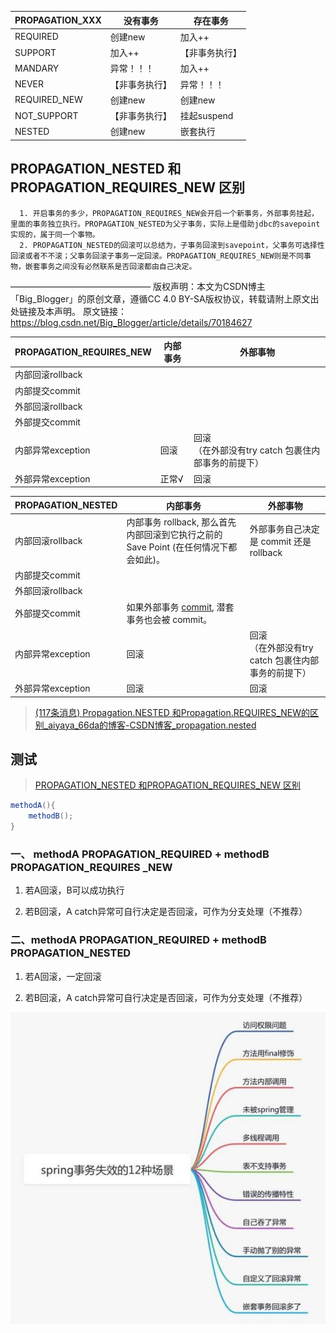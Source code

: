 | PROPAGATION_XXX | 没有事务       | 存在事务       |
| --------------- | -------------- | -------------- |
| REQUIRED        | 创建new        | 加入++         |
| SUPPORT         | 加入++         | 【非事务执行】 |
| MANDARY         | 异常！！！     | 加入++         |
| NEVER           | 【非事务执行】 | 异常！！！     |
| REQUIRED_NEW    | 创建new        | 创建new        |
| NOT_SUPPORT     | 【非事务执行】 | 挂起suspend    |
| NESTED          | 创建new        | 嵌套执行       |

## PROPAGATION_NESTED 和PROPAGATION_REQUIRES_NEW 区别

      1. 开启事务的多少，PROPAGATION_REQUIRES_NEW会开启一个新事务，外部事务挂起，里面的事务独立执行。PROPAGATION_NESTED为父子事务，实际上是借助jdbc的savepoint实现的，属于同一个事物。 
      2. PROPAGATION_NESTED的回滚可以总结为，子事务回滚到savepoint，父事务可选择性回滚或者不不滚；父事务回滚子事务一定回滚。PROPAGATION_REQUIRES_NEW则是不同事物，嵌套事务之间没有必然联系是否回滚都由自己决定。
  ————————————————
  版权声明：本文为CSDN博主「Big_Blogger」的原创文章，遵循CC 4.0 BY-SA版权协议，转载请附上原文出处链接及本声明。
  原文链接：https://blog.csdn.net/Big_Blogger/article/details/70184627



| PROPAGATION_REQUIRES_NEW | 内部事务 | 外部事物                                                 |
| ------------------------ | -------- | -------------------------------------------------------- |
| 内部回滚rollback         |          |                                                          |
| 内部提交commit           |          |                                                          |
| 外部回滚rollback         |          |                                                          |
| 外部提交commit           |          |                                                          |
| 内部异常exception        | 回滚     | 回滚<br />（在外部没有try catch 包裹住内部事务的前提下） |
| 外部异常exception        | 正常√    | 回滚                                                     |





| PROPAGATION_NESTED | 内部事务                                                     | 外部事物                                                 |
| ------------------ | ------------------------------------------------------------ | -------------------------------------------------------- |
| 内部回滚rollback   | 内部事务 rollback, 那么首先内部回滚到它执行之前的 Save Point (在任何情况下都会如此)。 | 外部事务自己决定是 commit 还是 rollback                  |
| 内部提交commit     |                                                              |                                                          |
| 外部回滚rollback   |                                                              |                                                          |
| 外部提交commit     | 如果外部事务 [commit](https://so.csdn.net/so/search?q=commit&spm=1001.2101.3001.7020), 潜套事务也会被 commit。 |                                                          |
| 内部异常exception  | 回滚                                                         | 回滚<br />（在外部没有try catch 包裹住内部事务的前提下） |
| 外部异常exception  | 回滚                                                         | 回滚                                                     |

> [(117条消息) Propagation.NESTED 和Propagation.REQUIRES\_NEW的区别\_aiyaya\_66da的博客-CSDN博客\_propagation.nested](https://blog.csdn.net/aiyaya_66da/article/details/94171771)
>
> 

## 测试

> [PROPAGATION_NESTED 和PROPAGATION_REQUIRES_NEW 区别](https://blog.csdn.net/Big_Blogger/article/details/70184627?spm=1001.2101.3001.6661.1&utm_medium=distribute.pc_relevant_t0.none-task-blog-2%7Edefault%7ECTRLIST%7ERate-1-70184627-blog-105391052.pc_relevant_aa2&depth_1-utm_source=distribute.pc_relevant_t0.none-task-blog-2%7Edefault%7ECTRLIST%7ERate-1-70184627-blog-105391052.pc_relevant_aa2&utm_relevant_index=1)

```java
methodA(){
	methodB();
}
```

### 一、 methodA  PROPAGATION_REQUIRED  + methodB  PROPAGATION_REQUIRES _NEW 

1. 若A回滚，B可以成功执行

2. 若B回滚，A catch异常可自行决定是否回滚，可作为分支处理（不推荐）

### 二、methodA  PROPAGATION_REQUIRED + methodB  PROPAGATION_NESTED 

1. 若A回滚，一定回滚

2. 若B回滚，A catch异常可自行决定是否回滚，可作为分支处理（不推荐）





![聊聊Spring事务失效的12种场景，太坑人了](spring%20%E7%9A%84%E4%BA%8B%E5%8A%A1%E4%BC%A0%E6%92%AD%E8%A1%8C%E4%B8%BA.assets/e33dd29232e40c3763913a3de64ec972.png)

